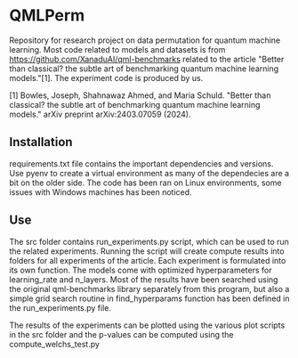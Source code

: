 # QMLPerm
Repository for research project on data permutation for quantum  machine learning. Most code related to models and datasets is from https://github.com/XanaduAI/qml-benchmarks
 related to the article "Better than classical? the subtle art of benchmarking quantum machine learning models."[1]. The experiment code is produced by us.

 [1] Bowles, Joseph, Shahnawaz Ahmed, and Maria Schuld. "Better than classical? the subtle art of benchmarking quantum machine learning models." arXiv preprint arXiv:2403.07059 (2024).

## Installation
requirements.txt file contains the important dependencies and versions. Use pyenv to create a virtual environment as many of the dependecies are a bit on the older side. The code has been ran on Linux environments, some issues with Windows machines has been noticed.

## Use
The src folder contains run_experiments.py script, which can be used to run the related experiments. Running the script will create compute results into folders for all experiments of the article. Each experiment is formulated into its own function. The models come with optimized hyperparameters for learning_rate and n_layers. Most of the results have been searched using the original qml-benchmarks library separately from this program, but also a simple grid search routine in find_hyperparams function has been defined in the run_experiments.py file.

The results of the experiments can be plotted using the various plot scripts in the src folder and the p-values can be computed using the compute_welchs_test.py
